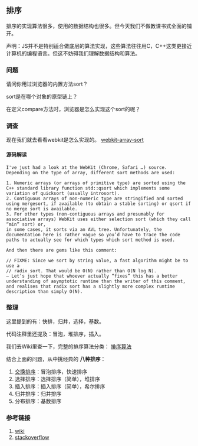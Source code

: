 ## 排序
排序的实现算法很多，使用的数据结构也很多。但今天我们不做教课书式全面的铺开。

声明：JS并不是特别适合做底层的算法实现，这些算法往往用C，C++这类更接近计算机的编程语言。但这不妨碍我们理解数据结构和算法。

### 问题

请问你用过浏览器的内置方法sort？

sort是在哪个对象的原型链上？

在定义compare方法时，浏览器是怎么实现这个sort的呢？

### 调查
现在我们就去看看webkit是怎么实现的。
[webkit-array-sort](https://trac.webkit.org/browser/trunk/Source/JavaScriptCore/runtime/ArrayPrototype.cpp?rev=138530#L647)

#### 源码解读
```
I've just had a look at the WebKit (Chrome, Safari …) source. Depending on the type of array, different sort methods are used:

1. Numeric arrays (or arrays of primitive type) are sorted using the C++ standard library function std::qsort which implements some variation of quicksort (usually introsort).
2. Contiguous arrays of non-numeric type are stringified and sorted using mergesort, if available (to obtain a stable sorting) or qsort if no merge sort is available.
3. For other types (non-contiguous arrays and presumably for associative arrays) WebKit uses either selection sort (which they call “min” sort) or,
in some cases, it sorts via an AVL tree. Unfortunately, the documentation here is rather vague so you’d have to trace the code paths to actually see for which types which sort method is used.

And then there are gems like this comment:

// FIXME: Since we sort by string value, a fast algorithm might be to use a
// radix sort. That would be O(N) rather than O(N log N).
– Let’s just hope that whoever actually “fixes” this has a better understanding of asymptotic runtime than the writer of this comment, and realises that radix sort has a slightly more complex runtime description than simply O(N).
```

### 整理
这里提到的有：快排，归并，选择，基数。

代码注释里还提及：冒泡，堆排序，插入。

我们去Wiki里查一下，完整的排序算法分类：
[排序算法](https://zh.wikipedia.org/wiki/%E6%8E%92%E5%BA%8F%E7%AE%97%E6%B3%95#%E4%B8%8D%E7%A9%A9%E5%AE%9A%E7%9A%84%E6%8E%92%E5%BA%8F)

结合上面的问题，从中挑经典的 **八种排序**：

1. [交换排序](sort-exchange.md)：冒泡排序，快速排序
2. 选择排序：选择排序（简单），堆排序
3. 插入排序：插入排序（简单），希尔排序
4. 归并排序：归并排序
5. 分布排序：基数排序

### 参考链接
1. [wiki](https://en.wikipedia.org/wiki/Sorting_algorithm)
2. [stackoverflow](https://stackoverflow.com/questions/234683/javascript-array-sort-implementation)